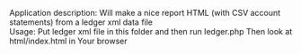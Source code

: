 Application description:
	Will make a nice report HTML (with CSV account statements) from a ledger xml data file	
Usage:
	Put ledger xml file in this folder and then run ledger.php
	Then look at html/index.html in Your browser
